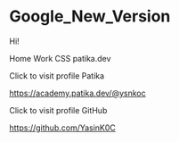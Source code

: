 # Google_New_Version

Hi!

Home Work CSS patika.dev

Click to visit profile Patika

https://academy.patika.dev/@ysnkoc

Click to visit profile GitHub

https://github.com/YasinK0C
